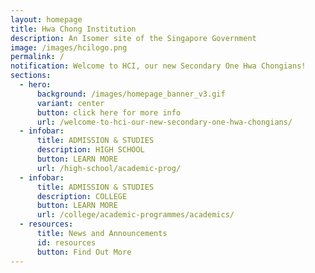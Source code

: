 ```yaml
---
layout: homepage
title: Hwa Chong Institution
description: An Isomer site of the Singapore Government
image: /images/hcilogo.png
permalink: /
notification: Welcome to HCI, our new Secondary One Hwa Chongians!
sections:
  - hero:
      background: /images/homepage_banner_v3.gif
      variant: center
      button: click here for more info
      url: /welcome-to-hci-our-new-secondary-one-hwa-chongians/
  - infobar:
      title: ADMISSION & STUDIES
      description: HIGH SCHOOL
      button: LEARN MORE
      url: /high-school/academic-prog/
  - infobar:
      title: ADMISSION & STUDIES
      description: COLLEGE
      button: LEARN MORE
      url: /college/academic-programmes/academics/
  - resources:
      title: News and Announcements
      id: resources
      button: Find Out More
---
```


